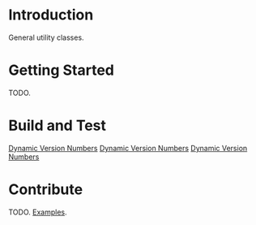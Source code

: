 # Introduction
General utility classes.

# Getting Started
TODO.

# Build and Test
[Dynamic Version Numbers](https://liftcodeplay.com/2017/11/17/build-and-deploy-a-net-core-2-0-or-net-standard-2-0-nuget-package-using-vsts/)
[Dynamic Version Numbers](https://chordious.com/2017/01/10/what-the-chordious-version-numbers-mean/)
[Dynamic Version Numbers](https://github.com/GitTools/GitVersion/issues/1231#issuecomment-310776762)

# Contribute
TODO. 
[Examples](https://www.visualstudio.com/en-us/docs/git/create-a-readme).
